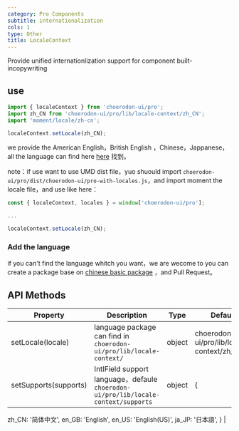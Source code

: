 ```yaml
---
category: Pro Components
subtitle: internationalization
cols: 1
type: Other
title: LocaleContext
---
```


Provide unified internationlization support for component built-incopywriting

## use

```jsx
import { localeContext } from 'choerodon-ui/pro';
import zh_CN from 'choerodon-ui/pro/lib/locale-context/zh_CN';
import 'moment/locale/zh-cn';

localeContext.setLocale(zh_CN);

```

we provide the American English，British English ，Chinese，Jappanese，all the language can find here [here](https://github.com/choerodon/choerodon-ui/blob/master/components-pro/locale-context/) 找到。

note：if use want to use  UMD dist file，yuo shuould import `choerodon-ui/pro/dist/choerodon-ui/pro-with-locales.js`，and import moment the locale file，and use like here：

```jsx
const { localeContext, locales } = window['choerodon-ui/pro'];

...

localeContext.setLocale(zh_CN);
```

### Add the language 

if you can't find the language whitch you want，we are wecome to you can create a package base on [chinese basic package](https://github.com/choerodon/choerodon-ui/blob/master/components-pro/locale-context/zh_CN.tsx) ，and Pull Request。

## API Methods

| Property | Description | Type | Default |
| --- | --- | --- | --- |
| setLocale(locale) | language package can find in `choerodon-ui/pro/lib/locale-context/` | object | choerodon-ui/pro/lib/locale-context/zh_CN |
| setSupports(supports) | IntlField support language，defaule  `choerodon-ui/pro/lib/locale-context/supports`  | object | {
  zh_CN: '简体中文',
  en_GB: 'English',
  en_US: 'English(US)',
  ja_JP: '日本語',
} |
